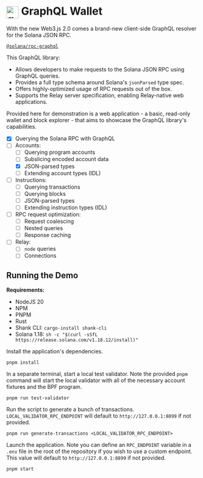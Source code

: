 # <img src="https://upload.wikimedia.org/wikipedia/commons/thumb/1/17/GraphQL_Logo.svg/1024px-GraphQL_Logo.svg.png?20161105194737" alt="graphql-icon" width="32" align="center"/> GraphQL Wallet

With the new Web3.js 2.0 comes a brand-new client-side GraphQL resolver for the
Solana JSON RPC.

[`@solana/rpc-graphql`](https://www.npmjs.com/package/@solana/rpc-graphql)

This GraphQL library:

-   Allows developers to make requests to the Solana JSON RPC using GraphQL
    queries.
-   Provides a full type schema around Solana's `jsonParsed` type spec.
-   Offers highly-optimized usage of RPC requests out of the box.
-   Supports the Relay server specification, enabling Relay-native web
    applications.

Provided here for demonstration is a web application - a basic, read-only wallet
and block explorer - that aims to showcase the GraphQL library's capabilities.

-   [x] Querying the Solana RPC with GraphQL
-   [ ] Accounts:
    -   [ ] Querying program accounts
    -   [ ] Subslicing encoded account data
    -   [x] JSON-parsed types
    -   [ ] Extending account types (IDL)
-   [ ] Instructions:
    -   [ ] Querying transactions
    -   [ ] Querying blocks
    -   [ ] JSON-parsed types
    -   [ ] Extending instruction types (IDL)
-   [ ] RPC request optimization:
    -   [ ] Request coalescing
    -   [ ] Nested queries
    -   [ ] Response caching
-   [ ] Relay:
    -   [ ] `node` queries
    -   [ ] Connections

## Running the Demo

**Requirements:**

-   NodeJS 20
-   NPM
-   PNPM
-   Rust
-   Shank CLI: `cargo-install shank-cli`
-   Solana 1.18: `sh -c "$(curl -sSfL https://release.solana.com/v1.18.12/install)"`

Install the application's dependencies.

```
pnpm install
```

In a separate terminal, start a local test validator.
Note the provided `pnpm` command will start the local validator with all of the
necessary account fixtures and the BPF program.

```
pnpm run test-validator
```

Run the script to generate a bunch of transactions.
`LOCAL_VALIDATOR_RPC_ENDPOINT` will default to `http://127.0.0.1:8899` if not
provided.

```
pnpm run generate-transactions <LOCAL_VALIDATOR_RPC_ENDPOINT>
```

Launch the application.
Note you can define an `RPC_ENDPOINT` variable in a `.env` file in the root of
the repository if you wish to use a custom endpoint. This value will default to
`http://127.0.0.1:8899` if not provided.

```
pnpm start
```
